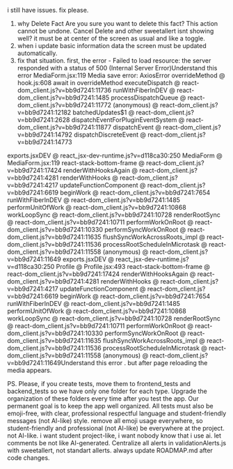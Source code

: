 i still have issues. fix please.

1. why Delete Fact
Are you sure you want to delete this fact? This action cannot be undone.
Cancel
Delete and other sweetallert isnt showing well? it must be at center of the screen as usual and like a toggle.  
2. when i update basic information data the screen must be updated automatically.
3. fix that situation. first, the error - Failed to load resource: the server responded with a status of 500 (Internal Server Error)Understand this error
MediaForm.jsx:119 Media save error: AxiosError
overrideMethod @ hook.js:608
await in overrideMethod
executeDispatch @ react-dom_client.js?v=bb9d7241:11736
runWithFiberInDEV @ react-dom_client.js?v=bb9d7241:1485
processDispatchQueue @ react-dom_client.js?v=bb9d7241:11772
(anonymous) @ react-dom_client.js?v=bb9d7241:12182
batchedUpdates$1 @ react-dom_client.js?v=bb9d7241:2628
dispatchEventForPluginEventSystem @ react-dom_client.js?v=bb9d7241:11877
dispatchEvent @ react-dom_client.js?v=bb9d7241:14792
dispatchDiscreteEvent @ react-dom_client.js?v=bb9d7241:14773
<form>
exports.jsxDEV @ react_jsx-dev-runtime.js?v=d118ca30:250
MediaForm @ MediaForm.jsx:119
react-stack-bottom-frame @ react-dom_client.js?v=bb9d7241:17424
renderWithHooksAgain @ react-dom_client.js?v=bb9d7241:4281
renderWithHooks @ react-dom_client.js?v=bb9d7241:4217
updateFunctionComponent @ react-dom_client.js?v=bb9d7241:6619
beginWork @ react-dom_client.js?v=bb9d7241:7654
runWithFiberInDEV @ react-dom_client.js?v=bb9d7241:1485
performUnitOfWork @ react-dom_client.js?v=bb9d7241:10868
workLoopSync @ react-dom_client.js?v=bb9d7241:10728
renderRootSync @ react-dom_client.js?v=bb9d7241:10711
performWorkOnRoot @ react-dom_client.js?v=bb9d7241:10330
performSyncWorkOnRoot @ react-dom_client.js?v=bb9d7241:11635
flushSyncWorkAcrossRoots_impl @ react-dom_client.js?v=bb9d7241:11536
processRootScheduleInMicrotask @ react-dom_client.js?v=bb9d7241:11558
(anonymous) @ react-dom_client.js?v=bb9d7241:11649
<MediaForm>
exports.jsxDEV @ react_jsx-dev-runtime.js?v=d118ca30:250
Profile @ Profile.jsx:493
react-stack-bottom-frame @ react-dom_client.js?v=bb9d7241:17424
renderWithHooksAgain @ react-dom_client.js?v=bb9d7241:4281
renderWithHooks @ react-dom_client.js?v=bb9d7241:4217
updateFunctionComponent @ react-dom_client.js?v=bb9d7241:6619
beginWork @ react-dom_client.js?v=bb9d7241:7654
runWithFiberInDEV @ react-dom_client.js?v=bb9d7241:1485
performUnitOfWork @ react-dom_client.js?v=bb9d7241:10868
workLoopSync @ react-dom_client.js?v=bb9d7241:10728
renderRootSync @ react-dom_client.js?v=bb9d7241:10711
performWorkOnRoot @ react-dom_client.js?v=bb9d7241:10330
performSyncWorkOnRoot @ react-dom_client.js?v=bb9d7241:11635
flushSyncWorkAcrossRoots_impl @ react-dom_client.js?v=bb9d7241:11536
processRootScheduleInMicrotask @ react-dom_client.js?v=bb9d7241:11558
(anonymous) @ react-dom_client.js?v=bb9d7241:11649Understand this error . but after page reloading the media appears.


PS. Please, if you create tests, move them to frontend_tests and backend_tests so we have only one folder for each type. Upgrade the organization of these folders every time after you test the app. Our permanent goal is to keep the app well organized. All tests must also be emoji-free, with clear, professional respectful language and student-friendly messages (not AI-like) style. remove all emoji usage everywhere, so student-friendly and professional (not AI-like) be everywhere at the project. not AI-like. i want student project-like, i want nobody know that i use ai. let comments be not like AI-generated. Centralize all alerts in validationAlerts.js with sweetallert, not standart allerts. always update ROADMAP.md after code changes.